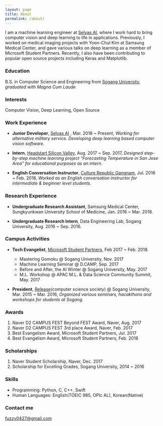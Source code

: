 ```yaml
---
layout: page
title: About
permalink: /about/
---
```


I am a machine learning engineer at [Selvas AI](https://www.selvasai.com/en/), where I work hard to bring computer vision and deep learning to life in applications. Previously, I worked on medical imaging projects with Yoon-Chul Kim at Samsung Medical Center, and gave various talks on deep learning as a member of Microsoft Student Partners. Recently, I also have been contributing to popular open source projects including Keras and Matplotlib.

### Education
B.S. in Computer Science and Engineering from [Sogang University](http://www.sogang.ac.kr/index.do), *graduated with Magna Cum Laude*

### Interests
Computer Vision, Deep Learning, Open Source

### Work Experience
- **Junior Developer**, [Selvas AI](https://www.selvasai.com/) , Mar. 2018 ~ Present, *Working for alternative military service. Developing deep learning based computer vision software.*

- **Intern**, [Headstart Silicon Valley](http://www.headstartsv.com/), Aug. 2017 ~ Sep. 2017, *Designed step-by-step machine learning project “Forecasting Temperature in San Jose Area” for educational purposes as an intern.*

- **English Conversation Instructor**, [Culture Republic Gangnam](https://cafe.naver.com/culturerepublic99), Jul. 2016 ~ Feb. 2018, *Worked as an English conversation instructor for intermediate & beginner level students.*

### Research Experience
- **Undergraduate Research Assistant**,  Samsung Medical Center, Sungkyunkwan University School of Medicine, Jan. 2016 ~ Mar. 2018.


- **Undergraduate Research Intern**, Data Engineering Lab, Sogang University, Aug. 2016 ~ Sep. 2016.


### Campus Activities
- **Tech Evangelist**, [Microsoft Student Partners](https://msdn.microsoft.com/ko-kr/microsoftstudentpartners.aspx), Feb 2017 ~ Feb. 2018.
  - Mastering Gomoku @ Sogang University, Nov. 2017
  - Machine Learning Seminar @ D.CAMP, Sep. 2017
  - Before and After, the AI Winter @ Sogang University, May. 2017
  - M.L. Workshop @ APAC M.L. & Data Science Community Summit, May. 2017

- **President**, [Release](http://release.sogang.ac.kr/)(computer science society) @ Sogang University, Mar. 2015 ~ Mar. 2016, *Organized various seminars, hacakthons and workshops for students at Sogang.*

### Awards
1. Naver D2 CAMPUS FEST Beyond FEST Award, Naver, Aug. 2017
2. Naver D2 CAMPUS FEST 3rd place Award, Naver, Feb. 2017
3. Best Evangelism Award, Microsoft Student Partners, Jul. 2017
4. Best Evangelism Award, Microsoft Student Partners, Feb. 2018

### Scholarships
1. Naver Student Scholarship, Naver, Dec. 2017
2. Scholarship for Excelling Grades, Sogang University, 2014 ~ 2016

### Skills
- Programming: Python, C, C++, Swift
- Human Languages: English(TOEIC 985, OPIc AL), Korean(Native)

### Contact me

[fuzzy0427@gmail.com](mailto:fuzzy0427@gmail.com)
